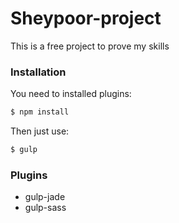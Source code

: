 # Sheypoor-project

This is a free project to prove my skills

### Installation

You need to installed plugins:

```sh
$ npm install 
```
Then just use:

```sh
$ gulp 
```

### Plugins

* gulp-jade
* gulp-sass

